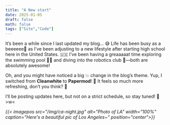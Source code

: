 ```yaml
---
title: "A New start"
date: 2025-01-05
draft: false
math: false
tags: ["Site","Code"]
---
```


It’s been a while since I last updated my blog… 😅 Life has been busy as a beeeeee🐝 as I’ve been adjusting to a new lifestyle after starting high school here in the United States. 🇺🇸 I’ve been having a greaaaaat time exploring the swimming pool 🏊‍♂️ and diving into the robotics club 🤖—both are absolutely awesome!

Oh, and you might have noticed a big 💥 change in the blog’s theme. Yup, I switched from **Cleanwhite** to **Papermod**! 📝 It feels so much more refreshing, don’t you think? 🎨



I’ll be posting updates here, but not on a strict schedule, so stay tuned! 🌟 >w<

*{{< imagepos src="/img/ca-night.jpg" alt="Photo of LA" width="100%" caption="Here's a beautiful pic of Los Angeles~" position="center">}}*